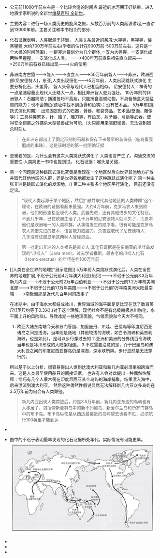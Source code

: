 - 公元前11000年前左右是一个比较合适的时间点.最近的冰河期正好结束，进入地质学家所说的全新世[维基百科 全新世](https://zh.m.wikipedia.org/zh-hans/%E5%85%A8%E6%96%B0%E4%B8%96)。
- 主要内容：进行一场人类历史的旋风之旅，从数百万前的人类起源讲起,一直讲到13000年前。主要关注和本书相关的部分.
- 化石证据表明，人类起源于非洲，
  人类关系最近的亲戚:大猩猩，黑猩猩，倭黑猩猩
  大约700万年前左右(学者的估计在900万前-500万前左右，这只是一个大概的时间范围)，一群非洲猿划分为几个群体,一支为大猩猩，一支演化成两种黑猩猩，一支演化成人类。
  --->400年万前直系祖先直立起来--->250万年前石器已经出现--->火的使用
- 非洲南方古猿--->能人--->直立人--->50万年前智人--->非洲，欧洲西部(尼安德特人)，东亚,人类出现细化--->5万年前，人类出现跳跃式演化
  主要分析化石，头盖骨，
  智人头骨与现代人已相当相似。
  尼安德特人：神奇的一点是脑容量比现代人还略大一点，相比非洲智人更为强壮。
  10万年前的非洲智人：石器简陋；捕猎技巧不高超，只能捕食温顺动物，不具备捕食大型猛兽的能力；也不会捕鱼(遗址中找不到鱼骨和鱼钩)；没有艺术品。
  5万年前(跳跃式演化时期)：出现固定形式的石器，骨器，和装饰品，艺术品(壁画，雕像等)；工具种类繁多，针、锥子、雕刀等，有鱼叉、射矛器、弓箭等武器，使得安全距离之外捕杀大型猛兽成为可能，(火只能用来驱赶猛兽，无法做到猎杀时刻)。
  
  >在非洲东部出土了固定形制的石器和保存下来最早的装饰品（鸵鸟蛋壳磨成的串珠），这是该时期的第一批明确证据
- 更重要的是，为什么会有这次人类跳跃式演化？
  人类语言产生了。沟通交流的重要性.人类简史一书中也提到过。
  化石证据：喉头是关键，
- 另一个问题是这种跳跃式演化究竟是发现在一个地区然后向世界其他地方扩散并取代其他地区的人群，还是世界各地都发生了这种跳跃式演化呢？
  第一种主张非洲是跳跃式演化的发源地。()
  第二种主张多个地区平行演化，
  目前还没有定论。
  >“现代人类起源于某个地区，然后扩散并取代其他地区的人类种群”这个理论，在欧洲的证据看起来最强。大约4万年前，克罗马农人来到欧洲，他们的形态接近现代人类，武器先进，还有其他进步的文化特征。不到几千年，已在欧洲生活了几十万年的尼安德特人就消失了，而原本他们是欧洲唯一的人类种群。从事情发生的顺序看，很有可能是克罗马农人凭借先进的技术、语言能力或脑力，杀害或取代了尼安德特人——几乎没有证据显示这两种人曾经混血。
  
  >第一批走出非洲的人类祖先是直立人,其化石证据是在东南亚的爪哇岛发现的“爪哇人”（Java man）。过去学者推断，最古老的爪哇人化石（Homo erectus）的年代在约100万年前
- [[人类在全世界的地理扩展示意图]]
  5万年前人类跳跃式演化后，人类在全世界的地理扩展,不迟于公元前4万年澳大利亚(船只)--->不迟于公元前3.3万年新几内亚--->不迟于公元前2万年西伯利亚--->不迟于公元前1.2万年前美洲北部--->不迟于公元前1.1万年美国--->不迟于公元前1万年南美洲大陆最南端--->南极洲那是近代几百年间的故事了
  
  在冰期中，由于海水大都结成冰川，世界海域的海平面足足比现在低了数百英尺(1英尺约等于0.3米).(对于这个理解，现代社会不是有北极南极冰川融化，水平面上升的风险嘛)。导致冰期一些地理面貌，气候面貌和今天大不相同。
  1. 欧亚大陆东南端今天和苏门答腊、加里曼丹、爪哇、巴厘岛等印度尼西亚诸岛之间是浅海，当年则是陆地（其他较浅的海峡，如白令海峡和英吉利海峡，也是如此），是可以步行穿过去的
  2.亚洲和美洲的分界线百令海峡当年也是冰川形成的大陆架相连。
  3.不过需要注意的是，介于巴厘岛和澳大利亚之间的印度尼西亚群岛仍是深海，深水峡所隔。步行显然是无法穿行的。
  
  所以基于以上分析，很容易得出人类到达澳大利亚和新几内亚必须坐船跨海而来。这是人类最早使用船只的间接证据。
  也许有人会对此提出一种偶然性解释：恰巧有几个人乘木筏在印度尼西亚某个岛屿的海岸捕鱼，结果漂入海中，后来漂流到澳大利亚。
  然后这种偶然性假说显然无法解释新几内亚众多岛屿在3.5万年前为何会有人类踪迹。
  >新几内亚出现人类踪迹后，约是3.5万年前，新几内亚东边的岛屿也有人移居了，包括俾斯麦群岛中的新不列颠岛、新爱尔兰岛和所罗门群岛中的布卡岛。布卡岛纵使是从西边最接近的岛屿望去也看不见，必须航行100英里才能到达
-
- 图中的不迟于表明最早发现的化石证据所处年代，实际情况有可能更早。
  ![人类在全世界的扩展示意图.png](../assets/人类在全世界的扩展示意图_1652536603093_0.png)
-
-
-
